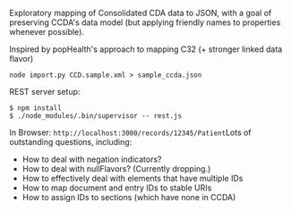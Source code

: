 Exploratory mapping of Consolidated CDA data to JSON, with a goal of preserving
CCDA's data model (but applying friendly names to properties whenever possible).

Inspired by popHealth's approach to mapping C32 (+ stronger linked data flavor)

`node import.py CCD.sample.xml > sample_ccda.json`

REST server setup:
```
$ npm install
$ ./node_modules/.bin/supervisor -- rest.js
```

In Browser: `http://localhost:3000/records/12345/Patient`Lots of outstanding questions, including:
* How to deal with negation indicators?
* How to deal with nullFlavors? (Currently dropping.)
* How to effectively deal with elements that have multiple IDs
* How to map document and entry IDs to stable URIs
* How to assign IDs to sections (which have none in CCDA)


